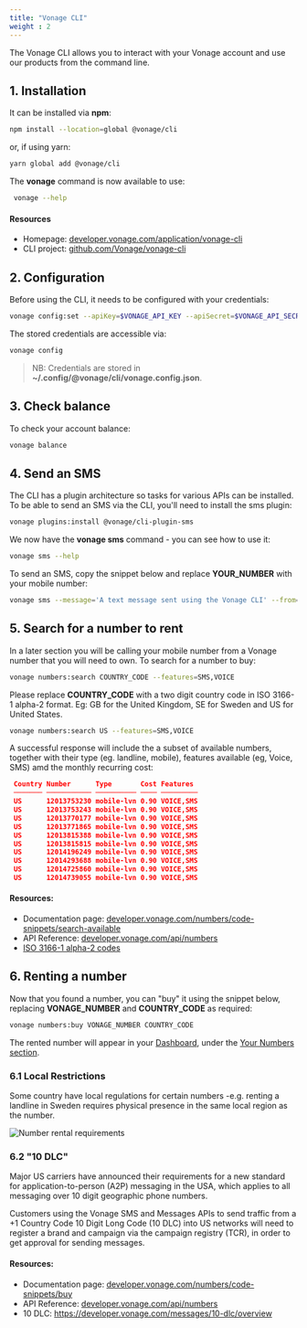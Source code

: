 ```yaml
---
title: "Vonage CLI"
weight : 2
---
```


The Vonage CLI allows you to interact with your Vonage account and use our products from the command line.

## 1. Installation

It can be installed via **npm**:

```sh
npm install --location=global @vonage/cli
```

or, if using yarn:

```sh
yarn global add @vonage/cli
```

The **vonage** command is now available to use:

```sh
 vonage --help
```

#### Resources

- Homepage: [developer.vonage.com/application/vonage-cli](https://developer.vonage.com/application/vonage-cli)
- CLI project: [github.com/Vonage/vonage-cli](https://github.com/Vonage/vonage-cli)


## 2. Configuration

Before using the CLI, it needs to be configured with your credentials:

```sh
vonage config:set --apiKey=$VONAGE_API_KEY --apiSecret=$VONAGE_API_SECRET
```

The stored credentials are accessible via:

```sh
vonage config
```

> NB: Credentials are stored in **~/.config/@vonage/cli/vonage.config.json**.

## 3. Check balance

To check your account balance:

```sh
vonage balance
```

## 4. Send an SMS

The CLI has a plugin architecture so tasks for various APIs can be installed. To be able to send an SMS via the CLI, you'll need to install the sms plugin:

```sh
vonage plugins:install @vonage/cli-plugin-sms
```

We now have the **vonage sms** command - you can see how to use it:

```sh
vonage sms --help
```

To send an SMS, copy the snippet below and replace **YOUR_NUMBER** with your mobile number:

```sh
vonage sms --message='A text message sent using the Vonage CLI' --from=Vonage --to=YOUR_NUMBER
```

## 5. Search for a number to rent

In a later section you will be calling your mobile number from a Vonage number that you will need to own. To search for a number to buy:

```sh
vonage numbers:search COUNTRY_CODE --features=SMS,VOICE
```

Please replace **COUNTRY_CODE** with a two digit country code in ISO 3166-1 alpha-2 format. Eg: GB for the United Kingdom, SE for Sweden and US for United States.

```sh
vonage numbers:search US --features=SMS,VOICE
```

A successful response will include the a subset of available numbers, together with their type (eg. landline, mobile), features available (eg, Voice, SMS) amd the monthly recurring cost:

```json
 Country Number      Type       Cost Features  
 ─────── ─────────── ────────── ──── ───────── 
 US      12013753230 mobile-lvn 0.90 VOICE,SMS 
 US      12013753243 mobile-lvn 0.90 VOICE,SMS 
 US      12013770177 mobile-lvn 0.90 VOICE,SMS 
 US      12013771865 mobile-lvn 0.90 VOICE,SMS 
 US      12013815388 mobile-lvn 0.90 VOICE,SMS 
 US      12013815815 mobile-lvn 0.90 VOICE,SMS 
 US      12014196249 mobile-lvn 0.90 VOICE,SMS 
 US      12014293688 mobile-lvn 0.90 VOICE,SMS 
 US      12014725860 mobile-lvn 0.90 VOICE,SMS 
 US      12014739055 mobile-lvn 0.90 VOICE,SMS 
```

#### Resources:

- Documentation page: [developer.vonage.com/numbers/code-snippets/search-available](https://developer.vonage.com/numbers/code-snippets/bsearch-availableuy)
- API Reference: [developer.vonage.com/api/numbers](https://developer.vonage.com/api/numbers)
- [ISO 3166-1 alpha-2 codes](https://en.wikipedia.org/wiki/ISO_3166-1_alpha-2#Current_codes)

## 6. Renting a number

Now that you found a number, you can "buy" it using the snippet below, replacing **VONAGE_NUMBER** and **COUNTRY_CODE** as required:

```sh
vonage numbers:buy VONAGE_NUMBER COUNTRY_CODE
```

The rented number will appear in your [Dashboard](https://dashboard.vonage.com), under the [Your Numbers section](https://dashboard.nexmo.com/your-numbers).

### 6.1 Local Restrictions

Some country have local regulations for certain numbers -e.g. renting a landline in Sweden requires physical presence in the same local region as the number.

![Number rental requirements](/intro/app_numbers_reqs.png?classes=thumbnail_lg)

### 6.2 "10 DLC"

Major US carriers have announced their requirements for a new standard for application-to-person (A2P) messaging in the USA, which applies to all messaging over 10 digit geographic phone numbers.

Customers using the Vonage SMS and Messages APIs to send traffic from a +1 Country Code 10 Digit Long Code (10 DLC) into US networks will need to register a brand and campaign via the campaign registry (TCR), in order to get approval for sending messages.

#### Resources:

- Documentation page: [developer.vonage.com/numbers/code-snippets/buy](https://developer.vonage.com/numbers/code-snippets/buy)
- API Reference: [developer.vonage.com/api/numbers](https://developer.vonage.com/api/numbers)
- 10 DLC: https://developer.vonage.com/messages/10-dlc/overview
